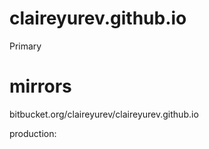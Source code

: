 # claireyurev.github.io
Primary

# mirrors
bitbucket.org/claireyurev/claireyurev.github.io

production:

